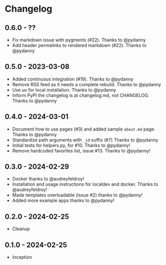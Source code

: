 # Changelog

        

## 0.6.0 - ??

- Fix markdown issue with pygments (#22). Thanks to @pydanny
- Add header permalinks to rendered markdown (#22). Thanks to @pydanny

## 0.5.0 - 2023-03-08

- Added continuous integration (#19). Thanks to @pydanny
- Remove RSS feed as it needs a complete rebuild. Thanks to @pydanny
- Use uv for local installation. Thanks to @pydanny
- Inform PyPI the changelog is at changelog.md, not CHANGELOG. Thanks to @pydanny

## 0.4.0 - 2024-03-01

- Document how to use pages (#3) and added sample `about.md` page. Thanks to @pydanny
- Standardize path arguments with `_id` suffix (#7) Thanks to @pydanny
- Initial tests for helpers.py, for #10. Thanks to @pydanny!
- Remove hardcoded favorites list, issue #13. Thanks to @pydanny!

## 0.3.0 - 2024-02-29

- Docker thanks to @audreyfeldroy!
- Installation and usage instructions for localdev and docker. Thanks to @audreyfeldroy!
- Made templates overloadable (issue #2) thanks to @pydanny!
- Added more example apps thanks to @pydanny!

## 0.2.0 - 2024-02-25

- Cleanup

## 0.1.0 - 2024-02-25

- Inception